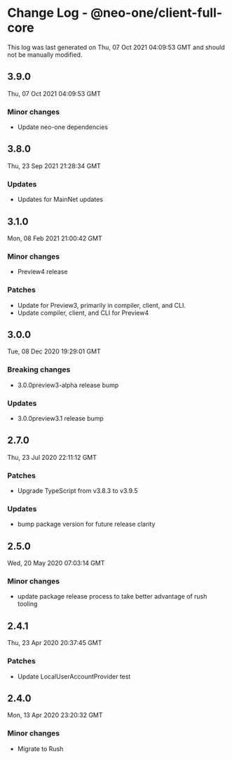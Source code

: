 # Change Log - @neo-one/client-full-core

This log was last generated on Thu, 07 Oct 2021 04:09:53 GMT and should not be manually modified.

## 3.9.0
Thu, 07 Oct 2021 04:09:53 GMT

### Minor changes

- Update neo-one dependencies

## 3.8.0
Thu, 23 Sep 2021 21:28:34 GMT

### Updates

- Updates for MainNet updates

## 3.1.0
Mon, 08 Feb 2021 21:00:42 GMT

### Minor changes

- Preview4 release

### Patches

- Update for Preview3, primarily in compiler, client, and CLI.
- Update compiler, client, and CLI for Preview4

## 3.0.0
Tue, 08 Dec 2020 19:29:01 GMT

### Breaking changes

- 3.0.0preview3-alpha release bump

### Updates

- 3.0.0preview3.1 release bump

## 2.7.0
Thu, 23 Jul 2020 22:11:12 GMT

### Patches

- Upgrade TypeScript from v3.8.3 to v3.9.5

### Updates

- bump package version for future release clarity

## 2.5.0
Wed, 20 May 2020 07:03:14 GMT

### Minor changes

- update package release process to take better advantage of rush tooling

## 2.4.1
Thu, 23 Apr 2020 20:37:45 GMT

### Patches

- Update LocalUserAccountProvider test

## 2.4.0
Mon, 13 Apr 2020 23:20:32 GMT

### Minor changes

- Migrate to Rush

